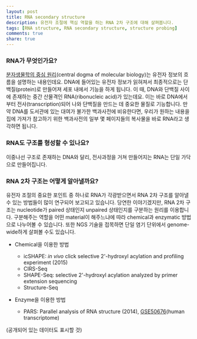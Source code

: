 ```yaml
---
layout: post
title: RNA secondary structure
description: 유전자 조절에 핵심 역할을 하는 RNA 2차 구조에 대해 살펴봅니다.
tags: [RNA structure, RNA secondary structure, structure probing]
comments: true
share: true
---
```


### RNA가 무엇인가요?

[분자생물학의 중심 원리](https://ko.wikipedia.org/wiki/%EB%B6%84%EC%9E%90%EC%83%9D%EB%AC%BC%ED%95%99%EC%9D%98_%EC%A4%91%EC%8B%AC%EC%9B%90%EB%A6%AC)(central dogma of molecular biology)는 유전자 정보의 흐름을 설명하는 내용인데요. DNA에 들어있는 유전자 정보가 읽혀져서 최종적으로는 단백질(protein)로 만들어져 세포 내에서 기능을 하게 됩니다. 이 때, DNA와 단백질 사이에 존재하는 중간 산물격인 RNA(ribonucleic acid)가 있는데요. 이는 바로 DNA에서부터 전사(transcription)되어 나와 단백질을 만드는 데 중요한 물질로 기능합니다. 만약 DNA를 도서관에 있는 대여가 불가한 백과사전에 비유한다면, 우리가 원하는 내용을 집에 가져가 참고하기 위한 백과사전의 일부 몇 페이지들의 복사물을 바로 RNA라고 생각하면 됩니다.

### RNA도 구조를 형성할 수 있나요?

이중나선 구조로 존재하는 DNA와 달리, 전사과정을 거쳐 만들어지는 RNA는 단일 가닥으로 만들어집니다.

### RNA 2차 구조는 어떻게 알아낼까요?

유전자 조절의 중요한 포인트 중 하나로 RNA가 각광받으면서 RNA 2차 구조를 알아낼 수 있는 방법들이 많이 연구되어 보고되고 있습니다. 당연한 이야기겠지만, RNA 2차 구조는 nucleotide가 paired 상태인지 unpaired 상태인지를 구분하는 원리를 이용합니다. 구분해주는 역할을 어떤 material이 해주느냐에 따라 chemical과 enzymatic 방법으로 나누어볼 수 있습니다. 또한 NGS 기술을 접목하면 단일 염기 단위에서 genome-wide하게 살펴볼 수도 있습니다.

* Chemical을 이용한 방법
    * icSHAPE: _in vivo_ click selective 2'-hydroxyl acylation and profiling experiment (2015)
    * CIRS-Seq
    * SHAPE-Seq: selective 2'-hydroxyl acylation analyzed by primer extension sequencing
    * Structure-Seq

* Enzyme을 이용한 방법
    * PARS: Parallel analysis of RNA structure (2014), [GSE50676](https://www.ncbi.nlm.nih.gov/geo/query/acc.cgi?acc=GSE50676)(human transcriptome)


(공개되어 있는 데이터도 표시할 것)